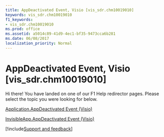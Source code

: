 ```yaml
---
title: AppDeactivated Event, Visio [vis_sdr.chm10019010]
keywords: vis_sdr.chm10019010
f1_keywords:
- vis_sdr.chm10019010
ms.prod: office
ms.assetid: a5014c89-41d9-4ec1-bf35-9473cca6b281
ms.date: 06/08/2017
localization_priority: Normal
---
```



# AppDeactivated Event, Visio [vis_sdr.chm10019010]

Hi there! You have landed on one of our F1 Help redirector pages. Please select the topic you were looking for below.

[Application.AppDeactivated Event (Visio)](https://msdn.microsoft.com/library/362bb2fb-91a2-01be-e686-3bf076388341%28Office.15%29.aspx)

[InvisibleApp.AppDeactivated Event (Visio)](https://msdn.microsoft.com/library/1ec2fc2f-8c57-3aa0-acff-c57bf1136bb6%28Office.15%29.aspx)

[!include[Support and feedback](~/includes/feedback-boilerplate.md)]